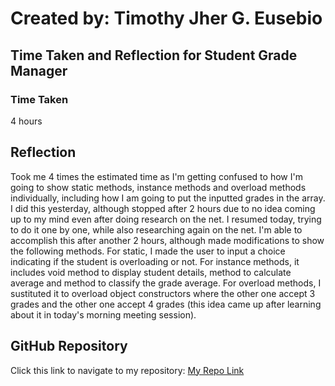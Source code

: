 # Created by: **Timothy Jher G. Eusebio**
## Time Taken and Reflection for Student Grade Manager

### Time Taken
4 hours

## Reflection
Took me 4 times the estimated time as I'm getting confused to how I'm going to show static methods, instance methods and overload methods individually, including how I am going to put the inputted grades in the array. I did this yesterday, although stopped after 2 hours due to no idea coming up to my mind even after doing research on the net. I resumed today, trying to do it one by one, while also researching again on the net. I'm able to accomplish this after another 2 hours, although made modifications to show the following methods. For static, I made the user to input a choice indicating if the student is overloading or not. For instance methods, it includes void method to display student details, method to calculate average and method to classify the grade average. For overload methods, I sustituted it to overload object constructors where the other one accept 3 grades and the other one accept 4 grades (this idea came up after learning about it in today's morning meeting session).

## GitHub Repository
Click this link to navigate to my repository: [My Repo Link](https://github.com/TJInGitHub/Armada-Logics-OJT)